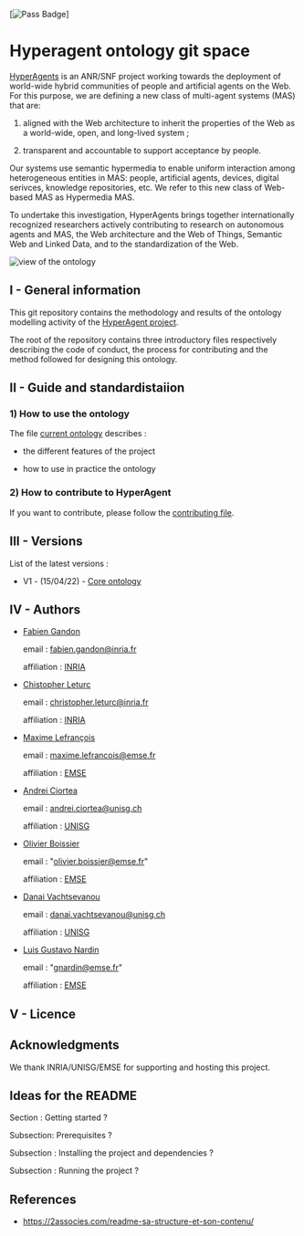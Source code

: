 [![Pass Badge](https://img.shields.io/endpoint?url=https://gist.githubusercontent.com/NicoRobertIn/a242e427a25c90887a3213049eb60af7/raw/hmas__heads_test-workflow.json)]

# Hyperagent ontology git space































[HyperAgents](https://www.hyperagents.org/) is an ANR/SNF project working towards the deployment of world-wide hybrid communities of people and artificial agents on the Web. For this purpose, we are defining a new class of multi-agent systems (MAS) that are: 































1) aligned with the Web architecture to inherit the properties of the Web as a world-wide, open, and long-lived system ; 































2) transparent and accountable to support acceptance by people. 































Our systems use semantic hypermedia to enable uniform interaction among heterogeneous entities in MAS: people, artificial agents, devices, digital serivces, knowledge repositories, etc. We refer to this new class of Web-based MAS as Hypermedia MAS.















To undertake this investigation, HyperAgents brings together internationally recognized researchers actively contributing to research on autonomous agents and MAS, the Web architecture and the Web of Things, Semantic Web and Linked Data, and to the standardization of the Web.















































![view of the ontology](https://github.com/HyperAgents/ns.hyperagents.org/blob/master/resources/hmas-webvowl-v2.jpg)















































## I - General information































This git repository contains the methodology and results of the ontology modelling activity of the [HyperAgent project](https://www.hyperagents.org/).















The root of the repository contains three introductory files respectively describing the code of conduct, the process for contributing and the method followed for designing this ontology.































## II - Guide and standardistaiion































### 1) How to use the ontology































The file [current ontology](https://github.com/HyperAgents/ns.hyperagents.org/blob/master/MODELING-ONTOLOGIES.md) describes :















* the different features of the project















* how to use in practice the ontology















































### 2) How to contribute to HyperAgent































If you want to contribute, please follow the [contributing file](https://github.com/HyperAgents/ns.hyperagents.org/blob/master/CONTRIBUTING.md).















































## III - Versions































































List of the latest versions : 















* V1 - (15/04/22) - [Core ontology](https://github.com/HyperAgents/ns.hyperagents.org/milestone/1?closed=1) 















































## IV - Authors















































* [Fabien Gandon](http://fabien.info/)































  email : fabien.gandon@inria.fr 















  















  affiliation : [INRIA](https://inria.fr/) 































































* [Chistopher Leturc](https://emse.fr/~leturc/) 































  email : christopher.leturc@inria.fr















  















  affiliation :  [INRIA](https://inria.fr/) 















































* [Maxime Lefrançois](http://maxime-lefrancois.info/me#) 















 















  email : maxime.lefrancois@emse.fr 















  















  affiliation : [EMSE](https://www.mines-stetienne.fr/) 















































* [Andrei Ciortea](http://iri.for/andrei) 































  email : andrei.ciortea@unisg.ch 















  















  affiliation : [UNISG](https://www.unisg.ch/en)  















































* [Olivier Boissier](https://www.emse.fr/~boissier/) 































  email : "olivier.boissier@emse.fr" 















  















  affiliation : [EMSE](https://mines-stetienne.fr) 















  































* [Danai Vachtsevanou](https://danaivach.inrupt.net/profile/card#me)































  email : danai.vachtsevanou@unisg.ch 















  















  affiliation : [UNISG](https://www.unisg.ch/en) 































* [Luis Gustavo Nardin](https://www.emse.fr/~gardin/) 































  email : "gnardin@emse.fr" 















  















  affiliation : [EMSE](https://mines-stetienne.fr) 































## V - Licence















































## Acknowledgments































We thank INRIA/UNISG/EMSE for supporting and hosting this project.















































## Ideas for the README































Section :  Getting started ?































Subsection: Prerequisites ?































Subsection : Installing the project and dependencies ?































Subsection : Running the project ?































































## References















































* https://2associes.com/readme-sa-structure-et-son-contenu/
